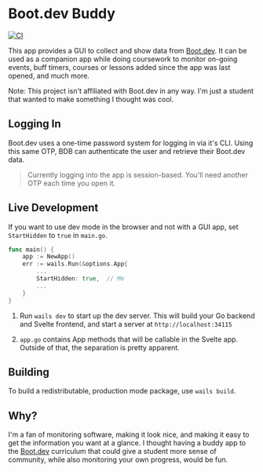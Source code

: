 # Boot.dev Buddy

[![CI](https://github.com/ellielle/bootdev-buddy/actions/workflows/ci.yml/badge.svg)](https://github.com/ellielle/bootdev-buddy/actions/workflows/ci.yml)

This app provides a GUI to collect and show data from [Boot.dev](https://boot.dev/). It can be used as a companion app while doing coursework to monitor on-going events, buff timers, courses or lessons added since the app was last opened, and much more.

Note: This project isn't affiliated with Boot.dev in any way. I'm just a student that wanted to make something I thought was cool.

## Logging In

Boot.dev uses a one-time password system for logging in via it's CLI. Using this same OTP, BDB can authenticate the user and retrieve their Boot.dev data.

> Currently logging into the app is session-based. You'll need another OTP each time you open it.

## Live Development

If you want to use dev mode in the browser and not with a GUI app, set `StartHidden` to `true` in `main.go`.

```go
func main() {
	app := NewApp()
	err := wails.Run(&options.App{
        ...
		StartHidden: true,  // Me
        ...
    }
}
```

1. Run `wails dev` to start up the dev server. This will build your Go backend and Svelte frontend, and start a server at `http://localhost:34115`

2. `app.go` contains App methods that will be callable in the Svelte app. Outside of that, the separation is pretty apparent.

## Building

To build a redistributable, production mode package, use `wails build`.

## Why?

I'm a fan of monitoring software, making it look nice, and making it easy to get the information you want at a glance. I thought having a buddy app to the [Boot.dev](https://boot.dev) curriculum that could give a student more sense of community, while also monitoring your own progress, would be fun.
